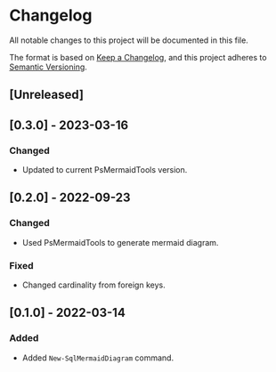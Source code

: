 # Changelog

All notable changes to this project will be documented in this file.

The format is based on [Keep a Changelog](https://keepachangelog.com/en/1.0.0/),
and this project adheres to [Semantic Versioning](https://semver.org/spec/v2.0.0.html).

## [Unreleased]

## [0.3.0] - 2023-03-16

### Changed

- Updated to current PsMermaidTools version.

## [0.2.0] - 2022-09-23

### Changed

- Used PsMermaidTools to generate mermaid diagram.

### Fixed

- Changed cardinality from foreign keys.

## [0.1.0] - 2022-03-14

### Added

- Added `New-SqlMermaidDiagram` command.

<!-- markdownlint-configure-file {"MD024": { "siblings_only": true } } -->

